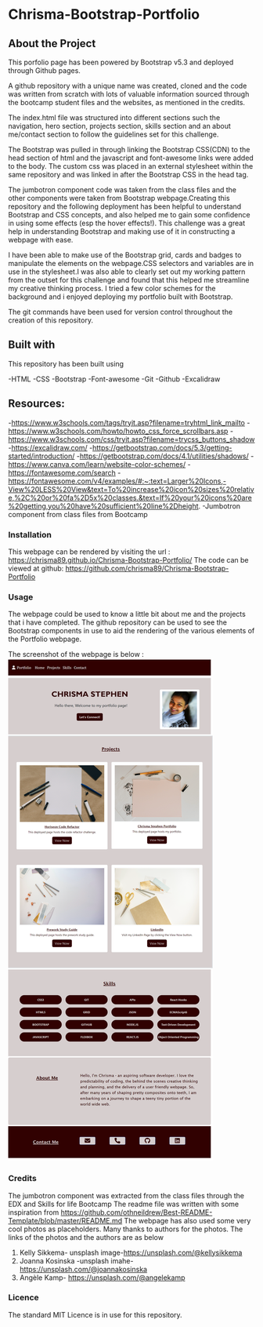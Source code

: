 # Chrisma-Bootstrap-Portfolio


## About the Project

This porfolio page has been powered by Bootstrap v5.3 and deployed through Github pages.

A github repository with a unique name was created, cloned and the code was written from scratch with lots of valuable information sourced through the bootcamp student files and the websites, as mentioned in the credits.

The index.html file was structured into different sections such the navigation, hero section, projects section, skills section and an about me/contact section to follow the guidelines set for this challenge.

The Bootstrap was pulled in through linking the Bootstrap CSS(CDN) to the head section of html and the javascript and font-awesome links were added to the body. The custom css was placed in an external stylesheet within the same repository and was linked in after the Bootstrap CSS in the head tag.

The jumbotron component code was taken from the class files and the other components were taken from Bootstrap webpage.Creating this repository and the following deployment has been helpful to understand Bootstrap and CSS concepts, and also helped me to gain some confidence in using some effects (esp the hover effects!). This challenge was a great help in understanding Bootstrap and making use of it in constructing a webpage with ease.

I have been able to make use of the Bootstrap grid, cards and badges to manipulate the elements on the webpage.CSS selectors and variables are in use in the stylesheet.I was also able to clearly set out my working pattern from the outset for this challenge and found that this helped me streamline my creative thinking process. I tried a few color schemes for the background and i enjoyed deploying my portfolio built with Bootstrap.

The git commands have been used for version control throughout the creation of this repository.

## Built with

This repository has been built using 

-HTML
-CSS 
-Bootstrap
-Font-awesome
-Git 
-Github 
-Excalidraw

## Resources:

-https://www.w3schools.com/tags/tryit.asp?filename=tryhtml_link_mailto
-https://www.w3schools.com/howto/howto_css_force_scrollbars.asp
-https://www.w3schools.com/css/tryit.asp?filename=trycss_buttons_shadow
-https://excalidraw.com/
-https://getbootstrap.com/docs/5.3/getting-started/introduction/
-https://getbootstrap.com/docs/4.1/utilities/shadows/
-https://www.canva.com/learn/website-color-schemes/
-https://fontawesome.com/search
-https://fontawesome.com/v4/examples/#:~:text=Larger%20Icons,-View%20LESS%20View&text=To%20increase%20icon%20sizes%20relative,%2C%20or%20fa%2D5x%20classes.&text=If%20your%20icons%20are%20getting,you%20have%20sufficient%20line%2Dheight.
-Jumbotron component from class files from Bootcamp

### Installation

This webpage can be rendered by visiting the url : https://chrisma89.github.io/Chrisma-Bootstrap-Portfolio/
The code can be viewed at github: https://github.com/chrisma89/Chrisma-Bootstrap-Portfolio

### Usage

The webpage could be used to know a little bit about me and the projects that i have completed. The github repository can be used to see the Bootstrap components in use to aid the rendering of the various elements of the Portfolio webpage. 

The screenshot of the webpage is below : ![webpagescreenshot](/images/webpagescreenshot.png)

### Credits

The jumbotron component was extracted from the class files through the EDX and Skills for life Bootcamp
The readme file was written with some inspiration from https://github.com/othneildrew/Best-README-Template/blob/master/README.md
The webpage has also used some very cool photos as placeholders. Many thanks to authors for the photos. The links of the photos and the authors are as below
1. Kelly Sikkema- unsplash image-https://unsplash.com/@kellysikkema
2. Joanna Kosinska -unsplash imahe-https://unsplash.com/@joannakosinska
3. Angèle Kamp-
https://unsplash.com/@angelekamp


### Licence
The standard MIT Licence is in use for this repository.

